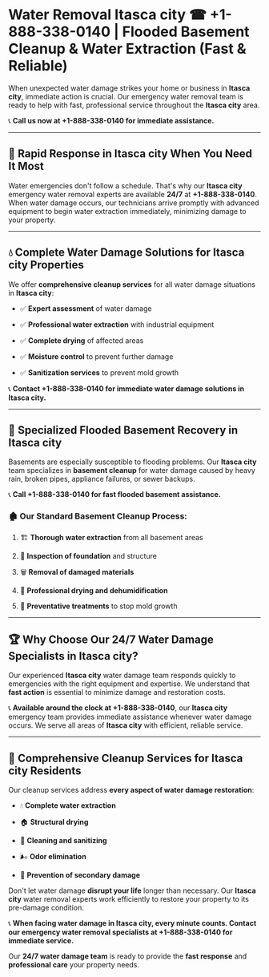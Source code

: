 # Water Removal Itasca city ☎ +1-888-338-0140 | Flooded Basement Cleanup & Water Extraction (Fast & Reliable)

When unexpected water damage strikes your home or business in **Itasca city**, immediate action is crucial. Our emergency water removal team is ready to help with fast, professional service throughout the **Itasca city** area. 

📞 **Call us now at +1-888-338-0140 for immediate assistance.**
---
## 🚀 Rapid Response in Itasca city When You Need It Most
Water emergencies don't follow a schedule. That's why our **Itasca city** emergency water removal experts are available **24/7** at **+1-888-338-0140**. When water damage occurs, our technicians arrive promptly with advanced equipment to begin water extraction immediately, minimizing damage to your property.
---
## 💧 Complete Water Damage Solutions for Itasca city Properties
We offer **comprehensive cleanup services** for all water damage situations in **Itasca city**:
- ✅ **Expert assessment** of water damage  
- ✅ **Professional water extraction** with industrial equipment  
- ✅ **Complete drying** of affected areas  
- ✅ **Moisture control** to prevent further damage  
- ✅ **Sanitization services** to prevent mold growth  
📞 **Contact +1-888-338-0140 for immediate water damage solutions in Itasca city.**
---
## 🌊 Specialized Flooded Basement Recovery in Itasca city
Basements are especially susceptible to flooding problems. Our **Itasca city** team specializes in **basement cleanup** for water damage caused by heavy rain, broken pipes, appliance failures, or sewer backups. 
📞 **Call +1-888-338-0140 for fast flooded basement assistance.**
### 🏚️ Our Standard Basement Cleanup Process:
1. 🏗️ **Thorough water extraction** from all basement areas  
2. 🔎 **Inspection of foundation** and structure  
3. 🗑️ **Removal of damaged materials**  
4. 💨 **Professional drying and dehumidification**  
5. 🚫 **Preventative treatments** to stop mold growth  
---
## 🏆 Why Choose Our 24/7 Water Damage Specialists in Itasca city?
Our experienced **Itasca city** water damage team responds quickly to emergencies with the right equipment and expertise. We understand that **fast action** is essential to minimize damage and restoration costs.
📞 **Available around the clock at +1-888-338-0140**, our **Itasca city** emergency team provides immediate assistance whenever water damage occurs. We serve all areas of **Itasca city** with efficient, reliable service.
---
## 🧹 Comprehensive Cleanup Services for Itasca city Residents
Our cleanup services address **every aspect of water damage restoration**:
- 💧 **Complete water extraction**  
- 🏠 **Structural drying**  
- 🧼 **Cleaning and sanitizing**  
- 🌬️ **Odor elimination**  
- 🚫 **Prevention of secondary damage**  
Don't let water damage **disrupt your life** longer than necessary. Our **Itasca city** water removal experts work efficiently to restore your property to its pre-damage condition.
📞 **When facing water damage in Itasca city, every minute counts. Contact our emergency water removal specialists at +1-888-338-0140 for immediate service.**
Our **24/7 water damage team** is ready to provide the **fast response** and **professional care** your property needs.
